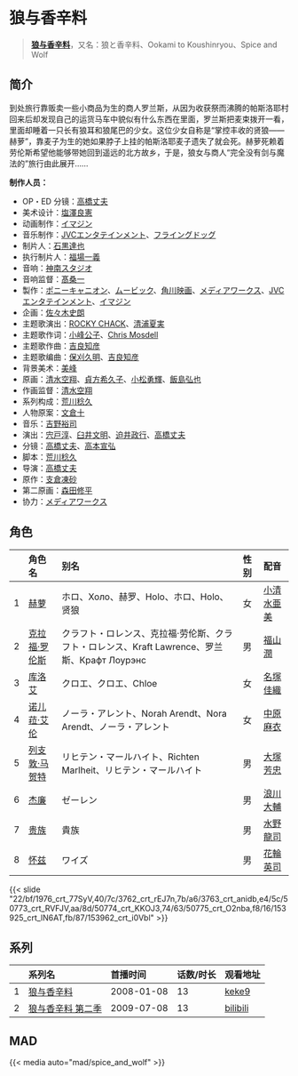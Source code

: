 # 狼与香辛料


> <u>**[狼与香辛料](https://bgm.tv/subject/282)**</u>，又名：狼と香辛料、Ookami to Koushinryou、Spice and Wolf

## 简介

到处旅行靠贩卖一些小商品为生的商人罗兰斯，从因为收获祭而沸腾的帕斯洛耶村回来后却发现自己的运货马车中貌似有什么东西在里面，罗兰斯把麦束拨开一看，里面却睡着一只长有狼耳和狼尾巴的少女。这位少女自称是“掌控丰收的贤狼——赫萝”，靠麦子为生的她如果脖子上挂的帕斯洛耶麦子遗失了就会死。赫萝死赖着劳伦斯希望他能够带她回到遥远的北方故乡，于是，狼女与商人“完全没有剑与魔法的”旅行由此展开……

**制作人员：**
- OP・ED 分镜：[高橋丈夫](https://bgm.tv/person/1611)
- 美术设计：[塩澤良憲](https://bgm.tv/person/17517)
- 动画制作：[イマジン](https://bgm.tv/person/1610)
- 音乐制作：[JVCエンタテインメント](https://bgm.tv/person/3450)、[フライングドッグ](https://bgm.tv/person/3440)
- 制片人：[石黒達也](https://bgm.tv/person/49513)
- 执行制片人：[福場一義](https://bgm.tv/person/3595)
- 音响：[神南スタジオ](https://bgm.tv/person/6110)
- 音响监督：[髙桑一](https://bgm.tv/person/87)
- 製作：[ポニーキャニオン](https://bgm.tv/person/64)、[ムービック](https://bgm.tv/person/310)、[角川映画](https://bgm.tv/person/11505)、[メディアワークス](https://bgm.tv/person/619)、[JVCエンタテインメント](https://bgm.tv/person/3450)、[イマジン](https://bgm.tv/person/1610)
- 企画：[佐々木史朗](https://bgm.tv/person/79)
- 主题歌演出：[ROCKY CHACK](https://bgm.tv/person/13535)、[清浦夏実](https://bgm.tv/person/8558)
- 主题歌作词：[小峰公子](https://bgm.tv/person/15039)、[Chris Mosdell](https://bgm.tv/person/29046)
- 主题歌作曲：[吉良知彦](https://bgm.tv/person/11127)
- 主题歌编曲：[保刈久明](https://bgm.tv/person/745)、[吉良知彦](https://bgm.tv/person/11127)
- 背景美术：[美峰](https://bgm.tv/person/27305)
- 原画：[清水空翔](https://bgm.tv/person/11712)、[貞方希久子](https://bgm.tv/person/3623)、[小松勇輝](https://bgm.tv/person/12517)、[飯島弘也](https://bgm.tv/person/828)
- 作画监督：[清水空翔](https://bgm.tv/person/11712)
- 系列构成：[荒川稔久](https://bgm.tv/person/74)
- 人物原案：[文倉十](https://bgm.tv/person/3660)
- 音乐：[吉野裕司](https://bgm.tv/person/910)
- 演出：[宍戸淳](https://bgm.tv/person/2887)、[臼井文明](https://bgm.tv/person/23357)、[迫井政行](https://bgm.tv/person/3107)、[高橋丈夫](https://bgm.tv/person/1611)
- 分镜：[高橋丈夫](https://bgm.tv/person/1611)、[高本宣弘](https://bgm.tv/person/451)
- 脚本：[荒川稔久](https://bgm.tv/person/74)
- 导演：[高橋丈夫](https://bgm.tv/person/1611)
- 原作：[支倉凍砂](https://bgm.tv/person/3488)
- 第二原画：[森田修平](https://bgm.tv/person/2471)
- 协力：[メディアワークス](https://bgm.tv/person/619)

## 角色

|     |   角色名   |   别名  | 性别 |  配音  |
|:--- |:------  |:----      |:---  |:--   |
| 1 | [赫萝](https://bgm.tv/character/1976) | ホロ、Холо、赫罗、Holo、ホロ、Holo、贤狼 | 女 | [小清水亜美](https://bgm.tv/person/4474) |
| 2 | [克拉福·罗伦斯](https://bgm.tv/character/3762) | クラフト・ロレンス、克拉福·劳伦斯、クラフト・ロレンス、Kraft Lawrence、罗兰斯、Крафт Лоурэнс | 男 | [福山潤](https://bgm.tv/person/3818) |
| 3 | [库洛艾](https://bgm.tv/character/3763) | クロエ、クロエ、Chloe | 女 | [名塚佳織](https://bgm.tv/person/3922) |
| 4 | [诺儿菈·艾伦](https://bgm.tv/character/50773) | ノーラ・アレント、Norah Arendt、Nora Arendt、ノーラ・アレント | 女 | [中原麻衣](https://bgm.tv/person/4145) |
| 5 | [列支敦·马贺特](https://bgm.tv/character/50774) | リヒテン・マールハイト、Richten Marlheit、リヒテン・マールハイト | 男 | [大塚芳忠](https://bgm.tv/person/3879) |
| 6 | [杰廉](https://bgm.tv/character/50775) | ゼーレン | 男 | [浪川大輔](https://bgm.tv/person/4254) |
| 7 | [贵族](https://bgm.tv/character/153925) | 貴族 | 男 | [水野龍司](https://bgm.tv/person/46864) |
| 8 | [怀兹](https://bgm.tv/character/153962) | ワイズ | 男 | [花輪英司](https://bgm.tv/person/4354) |

{{< slide "22/bf/1976_crt_77SyV,40/7c/3762_crt_rEJ7n,7b/a6/3763_crt_anidb,e4/5c/50773_crt_RVFJV,aa/8d/50774_crt_KKOJ3,74/63/50775_crt_O2nba,f8/16/153925_crt_lN6AT,fb/87/153962_crt_i0Vbl" >}}

## 系列

|     | 系列名       | 首播时间       | 话数/时长 | 观看地址                                                      |
| :-- | :-------- | :--------- | :---- | :-------------------------------------------------------- |
| 1   |[狼与香辛料](https://bgm.tv/subject/282)| 2008-01-08 | 13    | [keke9](https://www.keke9.app/play/28345-4-249741.html)   |
| 2   |[狼与香辛料 第二季](https://bgm.tv/subject/1512)| 2009-07-08 | 13    | [bilibili](https://www.bilibili.com/bangumi/play/ep34818) |


## MAD

{{< media  auto="mad/spice_and_wolf"  >}}
